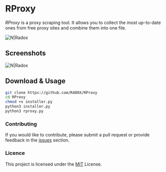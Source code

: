 # RProxy
_RProxy_ is a proxy scraping tool. It allows you to collect the most up-to-date ones from free proxy sites and combine them into one file.

![N|Radox](https://i.hizliresim.com/sbzh02g.png)

## Screenshots
![N|Radox](https://i.hizliresim.com/hab3iee.jpg)


## Download & Usage
```sh
git clone https://github.com/R4D0X/RProxy
cd RProxy
chmod +x installer.py
python3 installer.py
python3 rproxy.py
```

### Contributing
If you would like to contribute, please submit a pull request or provide feedback in the [issues](https://github.com/R4D0X/RProxy/issues) section.
### Licence
This project is licensed under the [MIT](https://en.wikipedia.org/wiki/MIT_License) License.

